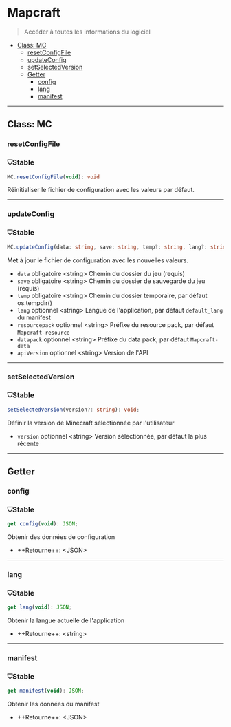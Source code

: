 # Mapcraft

> Accéder à toutes les informations du logiciel

- [Class: MC](#class%3A-mc)
  - [resetConfigFile](#resetconfigfile)
  - [updateConfig](#updateconfig)
  - [setSelectedVersion](#setselectedversion)
  - [Getter](#getter)
    - [config](#config)
    - [lang](#lang)
    - [manifest](#manifest)
---

## Class: MC

### resetConfigFile
<div class="stab stable">
	<h3><span>⛉</span>Stable</h3>
</div>

``` ts
MC.resetConfigFile(void): void
```
Réinitialiser le fichier de configuration avec les valeurs par défaut.

---
### updateConfig
<div class="stab stable">
	<h3><span>⛉</span>Stable</h3>
</div>

``` ts
MC.updateConfig(data: string, save: string, temp?: string, lang?: string, resourcepack?: string, datapack?: string, apiVersion?: string): void;
```
Met à jour le fichier de configuration avec les nouvelles valeurs.

- `data` <span class="required">obligatoire</span> <span class="type">\<string\></span> Chemin du dossier du jeu (requis)
- `save` <span class="required">obligatoire</span> <span class="type">\<string\></span> Chemin du dossier de sauvegarde du jeu (requis)
- `temp` <span class="required">obligatoire</span> <span class="type">\<string\></span> Chemin du dossier temporaire, par défaut os.tempdir()
- `lang` <span class="optional">optionnel</span> <span class="type">\<string\></span> Langue de l'application, par défaut `default_lang` du manifest
- `resourcepack` <span class="optional">optionnel</span> <span class="type">\<string\></span> Préfixe du resource pack, par défaut `Mapcraft-resource`
- `datapack` <span class="optional">optionnel</span> <span class="type">\<string\></span> Préfixe du data pack, par défaut `Mapcraft-data`
- `apiVersion` <span class="optional">optionnel</span> <span class="type">\<string\></span> Version de l'API

---
### setSelectedVersion
<div class="stab stable">
	<h3><span>⛉</span>Stable</h3>
</div>

``` ts
setSelectedVersion(version?: string): void;
```
Définir la version de Minecraft sélectionnée par l'utilisateur

- `version` <span class="optional">optionnel</span> <span class="type">\<string\></span> Version sélectionnée, par défaut la plus récente

---
## Getter

### config
<div class="stab stable">
	<h3><span>⛉</span>Stable</h3>
</div>

``` ts
get config(void): JSON;
```
Obtenir des données de configuration
- ++Retourne++: <span class="type">\<JSON\></span>
---
### lang
<div class="stab stable">
	<h3><span>⛉</span>Stable</h3>
</div>

``` ts
get lang(void): JSON;
```
Obtenir la langue actuelle de l'application
- ++Retourne++: <span class="type">\<string\></span>
---
### manifest
<div class="stab stable">
	<h3><span>⛉</span>Stable</h3>
</div>

``` ts
get manifest(void): JSON;
```
Obtenir les données du manifest
- ++Retourne++: <span class="type">\<JSON\></span>
